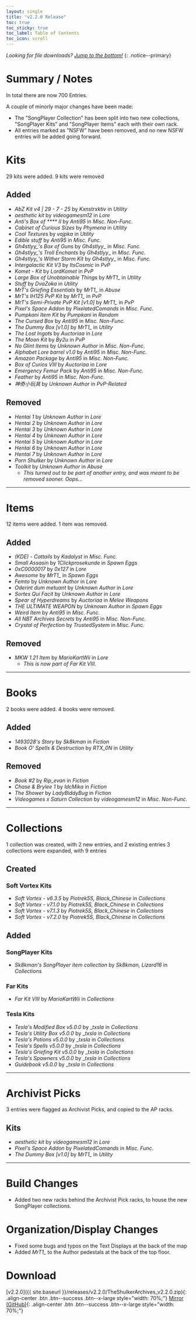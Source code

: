 ```yaml
---
layout: single
title: "v2.2.0 Release"
toc: true
toc_sticky: true
toc_label: Table of Contents
toc_icon: scroll
---
```

*Looking for file downloads? [Jump to the bottom!](#download)*
{: .notice--primary}

# Summary / Notes
In total there are now 700 Entries.

A couple of minorly major changes have been made:
- The "SongPlayer Collection" has been split into two new collections, "SongPlayer Kits" and "SongPlayer Items" each with their own rack.
- All entries marked as "NSFW" have been removed, and no new NSFW entries will be added going forward.

# Kits
29 kits were added.
9 kits were removed

## Added
- _AbZ Kit v4 \| 29 - 7 - 25_ by _Kxnstrxktiv_ in _Utility_
- _aesthetic kit_ by _videogamesm12_ in _Lore_
- _Anti's Box of **** II_ by _Anti95_ in _Misc. Non-Func._
- _Cabinet of Curious Sizes_ by _Phymena_ in _Utility_
- _Cool Textures_ by _vajpka_ in _Utility_
- _Edible stuff_ by _Anti95_ in _Misc. Func._
- _Gh4stlyy\_'s Box of Guns_ by _Gh4stlyy__ in _Misc. Func._
- _Gh4stlyy\_'s Troll Enchants_ by _Gh4stlyy__ in _Misc. Func._
- _Gh4stlyy\_'s Wither Storm Kit_ by _Gh4stlyy__ in _Misc. Func._
- _Intergalactic Kit V3_ by _ItsCosmic_ in _PvP_
- _Komet - Kit_ by _LordKomet_ in _PvP_
- _Large Box of Unobtainable Things_ by _MrT1\__ in _Utility_
- _Stuff_ by _DvaZoka_ in _Utility_
- _MrT's Griefing Essentials_ by _MrT1\__ in _Abuse_
- _MrT's IH125 PvP Kit_ by _MrT1\__ in _PvP_
- _MrT's Semi-Private PvP Kit [v1.0]_ by _MrT1\__ in _PvP_
- _Pixel's Space Addon_ by _PixelatedComands_ in _Misc. Func._
- _Pumpkani Item Kit_ by _Pumpkani_ in _Random_
- _The Cursed Box_ by _Anti95_ in _Misc. Non-Func._
- _The Dummy Box [v1.0]_ by _MrT1\__ in _Utility_
- _The Lost Ingots_ by _Auctoriaa_ in _Lore_
- _The Moon Kit_ by _By2u_ in _PvP_
- _No Glint Items_ by _Unknown Author_ in _Misc. Non-Func._
- _Alphabet Lore barrel v1.0_ by _Anti95_ in _Misc. Non-Func._
- _Amazon Package_ by _Anti95_ in _Misc. Non-Func._
- _Box of Curios VIII_ by _Auctoriaa_ in _Lore_
- _Emergency Femur Pack_ by _Anti95_ in _Misc. Non-Func._
- _Feather_ by _Anti95_ in _Misc. Non-Func._
- _神奇小玩具_ by _Unknown Author_ in _PvP-Related_

## Removed
- _Hentai 1_ by _Unknown Author_ in _Lore_
- _Hentai 2_ by _Unknown Author_ in _Lore_
- _Hentai 3_ by _Unknown Author_ in _Lore_
- _Hentai 4_ by _Unknown Author_ in _Lore_
- _Hentai 5_ by _Unknown Author_ in _Lore_
- _Hentai 6_ by _Unknown Author_ in _Lore_
- _Hentai 7_ by _Unknown Author_ in _Lore_
- _Porn Shulker_ by _Unknown Author_ in _Lore_
- _Toolkit_ by _Unknown Author_ in _Abuse_
  - _This turned out to be part of another entry, and was meant to be removed sooner. Oops..._

***

# Items
12 items were added.
1 item was removed.

## Added
- _(KDE) - Cattails_ by _Kadalyst_ in _Misc. Func._
- _Small Assasin_ by _1Clickprosekunde_ in _Spawn Eggs_
- _0xC0000017_ by _0x127_ in _Lore_
- _Awesome_ by _MrT1\__ in _Spawn Eggs_
- _Femto_ by _Unknown Author_ in _Lore_
- _Oderint dum metuant_ by _Unknown Author_ in _Lore_
- _Sortes Qui Facit_ by _Unknown Author_ in _Lore_
- _Spear of Hyperdreams_ by _Auctoriaa_ in _Melee Weapons_
- _THE ULTIMATE WEAPON_ by _Unknown Author_ in _Spawn Eggs_
- _Weird Item_ by _Anti95_ in _Misc. Func._
- _All NBT Archives Secrets_ by _Anti95_ in _Misc. Non-Func._
- _Crystal of Perfection_ by _TrustedSystem_ in _Misc. Func._

## Removed
- _MKW 1.21 Item_ by _MarioKartWii_ in _Lore_
  - _This is now part of Far Kit VIII._

***

# Books
2 books were added.
4 books were removed.

## Added
- _1493028's Story_ by _Sk8kman_ in _Fiction_
- _Book O' Spells & Destruction_ by _RTX\_0N_ in _Utility_

## Removed
- _Book #2_ by _Rip_evan_ in _Fiction_
- _Chase & Brylee 1_ by _IdcMika_ in _Fiction_
- _The Shower_ by _LadyBiddyBug_ in _Fiction_
- _Videogames x Saturn Collection_ by _videogamesm12_ in _Misc. Non-Func._

***

# Collections
1 collection was created, with 2 new entries, and 2 existing entries
3 collections were expanded, with 9 entries

## Created
### Soft Vortex Kits
- _Soft Vortex - v6.3.5_ by _Piotrek5S, Black_Chinese_ in _Collections_
- _Soft Vortex - v7.1.0_ by _Piotrek5S, Black_Chinese_ in _Collections_
- _Soft Vortex - v7.1.3_ by _Piotrek5S, Black_Chinese_ in _Collections_
- _Soft Vortex - v7.2.0_ by _Piotrek5S, Black_Chinese_ in _Collections_

## Added
### SongPlayer Kits
- _Sk8kman's SongPlayer item collection_ by _Sk8kman, Lizard16_ in _Collections_

### Far Kits
- _Far Kit VIII_ by _MarioKartWii_ in _Collections_

### Tesla Kits
- _Tesla's Modified Box v5.0.0_ by __txsla_ in _Collections_
- _Tesla's Utility Box v5.0.0_ by __txsla_ in _Collections_
- _Tesla's Potions v5.0.0_ by __txsla_ in _Collections_
- _Tesla's Spells v5.0.0_ by __txsla_ in _Collections_
- _Tesla's Griefing Kit v5.0.0_ by __txsla_ in _Collections_
- _Tesla's Spawners v5.0.0_ by __txsla_ in _Collections_
- _Guidebook v5.0.0_ by __txsla_ in _Collections_

***

# Archivist Picks
3 entries were flagged as Archivist Picks, and copied to the AP racks.

## Kits
- _aesthetic kit_ by _videogamesm12_ in _Lore_
- _Pixel's Space Addon_ by _PixelatedComands_ in _Misc. Func._
- _The Dummy Box [v1.0]_ by _MrT1\__ in _Utility_


***

# Build Changes
- Added two new racks behind the Archivist Pick racks, to house the new SongPlayer collections.

# Organization/Display Changes
- Fixed some bugs and typos on the Text Displays at the back of the map
- Added _MrT1\__ to the Author pedestals at the back of the top floor.

# Download
[v2.2.0]({{ site.baseurl }}/releases/v2.2.0/TheShulkerArchives_v2.2.0.zip){: .align-center .btn .btn--success .btn--x-large style="width: 70%;"}
[Mirror (GitHub)](https://github.com/KadTheHunter/ShulkerArchives/releases/tag/v2.2.0){: .align-center .btn .btn--success .btn--x-large style="width: 70%;"}
